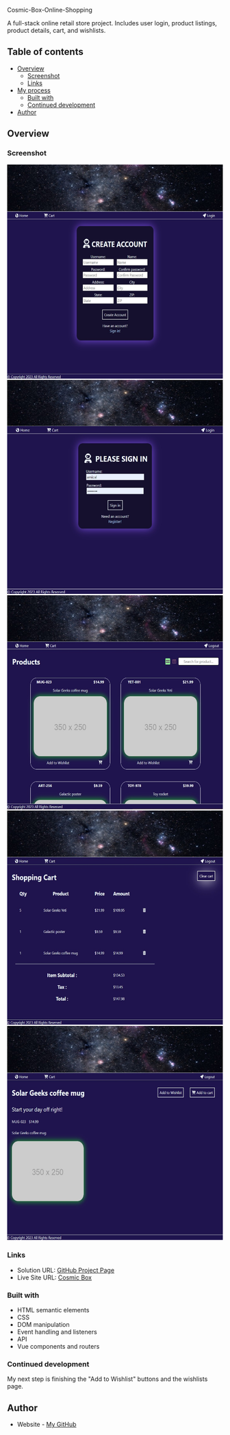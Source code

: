 Cosmic-Box-Online-Shopping

A full-stack online retail store project. Includes user login, product listings, product details, cart, and wishlists.

## Table of contents

- [Overview](#overview)
  - [Screenshot](#screenshot)
  - [Links](#links)
- [My process](#my-process)
  - [Built with](#built-with)
  - [Continued development](#continued-development)
- [Author](#author)

## Overview

### Screenshot

[<img src="client/public/register.jpg" height="500"/>]()
[<img src="client/public/log-in.jpg" height="500"/>]()
[<img src="client/public/main-page.jpg" height="500"/>]()
[<img src="client/public/cart.jpg" height="500"/>]()
[<img src="client/public/product-details.jpg" height="500"/>]()

### Links

- Solution URL: [GitHub Project Page](https://github.com/micamash/cosmic-box)
- Live Site URL: [Cosmic Box]()

### Built with

* HTML semantic elements
* CSS
* DOM manipulation
* Event handling and listeners
* API
* Vue components and routers

### Continued development

My next step is finishing the "Add to Wishlist" buttons and the wishlists page.

## Author

- Website - [My GitHub](https://github.com/micamash)
